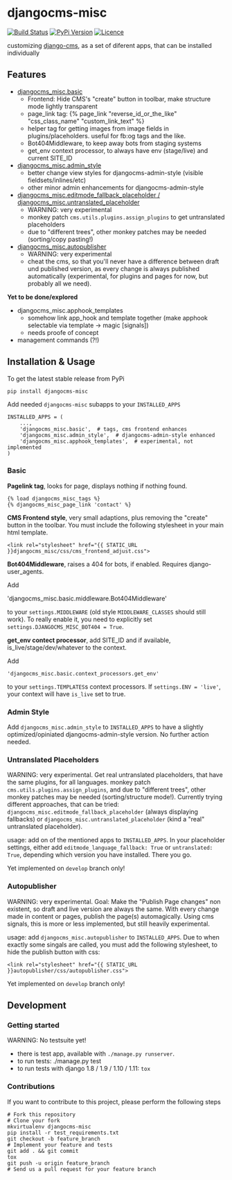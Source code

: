 # djangocms-misc

[![Build Status](https://travis-ci.org/bnzk/djangocms-misc.svg "Build Status")](https://travis-ci.org/bnzk/djangocms-misc/)
[![PyPi Version](https://img.shields.io/pypi/v/djangocms-misc.svg "PyPi Version")](https://pypi.python.org/pypi/djangocms-misc/)
[![Licence](https://img.shields.io/pypi/l/djangocms-misc.svg "Licence")](https://pypi.python.org/pypi/djangocms-misc/)

customizing [django-cms](https://github.com/divio/django-cms), as a set of diferent apps, that can be installed individually


## Features

- [djangocms_misc.basic](#basic)
  - Frontend: Hide CMS's "create" button in toolbar, make structure mode lightly transparent
  - page_link tag: {% page_link "reverse_id_or_the_like" "css_class_name" "custom_link_text" %}
  - helper tag for getting images from image fields in plugins/placeholders.
  useful for fb:og tags and the like.
  - Bot404Middleware, to keep away bots from staging systems
  - get_env context processor, to always have env (stage/live) and current SITE_ID
- [djangocms_misc.admin_style](#admin-style)
  - better change view styles for djangocms-admin-style (visible fieldsets/inlines/etc)
  - other minor admin enhancements for djangocms-admin-style
- [djangocms_misc.editmode_fallback_placeholder / djangocms_misc.untranslated_placeholder](#untranslated-placeholders)
  - WARNING: very experimental
  - monkey patch `cms.utils.plugins.assign_plugins` to get untranslated placeholders
  - due to "different trees", other monkey patches may be needed (sorting/copy pasting!)
- [djangocms_misc.autopublisher](#autopublisher)
  - WARNING: very experimental
  - cheat the cms, so that you'll never have a difference between draft und published version, as every change is
  always published automatically (experimental, for plugins and pages for now, but probably all we need).


**Yet to be done/explored**

- djangocms_misc.apphook_templates
  - somehow link app_hook and template together (make apphook selectable via template -> magic [signals])
  - needs proofe of concept
- management commands (?!)


## Installation & Usage

To get the latest stable release from PyPi

    pip install djangocms-misc

Add needed ``djangocms-misc`` subapps to your ``INSTALLED_APPS``

    INSTALLED_APPS = (
        ...,
        'djangocms_misc.basic',  # tags, cms frontend enhances
        'djangocms_misc.admin_style',  # djangocms-admin-style enhanced
        'djangocms_misc.apphook_templates',  # experimental, not implemented
    )


### Basic

**Pagelink tag**, looks for page, displays nothing if nothing found.

    {% load djangocms_misc_tags %}
    {% djangocms_misc_page_link 'contact' %}

**CMS Frontend style**, very small adaptions, plus removing the "create" button in the toolbar. You must include
the following stylesheet in your main html template.

    <link rel="stylesheet" href="{{ STATIC_URL }}djangocms_misc/css/cms_frontend_adjust.css">

**Bot404Middleware**, raises a 404 for bots, if enabled. Requires django-user_agents.

Add

   'djangocms_misc.basic.middleware.Bot404Middleware'

to your `settings.MIDDLEWARE` (old style `MIDDLEWARE_CLASSES` should still work). To really enable
it, you need to explicitly set `settings.DJANGOCMS_MISC_BOT404 = True`.

**get_env contect processor**, add SITE_ID and if available, is_live/stage/dev/whatever to the context.

Add

    'djangocms_misc.basic.context_processors.get_env'

to your `settings.TEMPLATES`s context processors. If `settings.ENV = 'live'`, your context will
have `is_live` set to true.

### Admin Style

Add `djangocms_misc.admin_style` to `INSTALLED_APPS` to have a slightly optimized/opiniated djangocms-admin-style version. No further action needed.


### Untranslated Placeholders

WARNING: very experimental. Get real untranslated placeholders, that have the same plugins,
for all languages. monkey patch `cms.utils.plugins.assign_plugins`, and due to "different trees",
other monkey patches may be needed (sorting/structure mode!). Currently trying different
approaches, that can be tried: `djangocms_misc.editmode_fallback_placeholder` (always displaying
fallbacks) or `djangocms_misc.untranslated_placeholder` (kind a "real" untranslated placeholder).

usage: add on of the mentioned apps to `INSTALLED_APPS`. In your placeholder settings, either add
`editmode_language_fallback: True` or `untranslated: True`, depending which version you have
installed. There you go.

Yet implemented on `develop` branch only!


### Autopublisher

WARNING: very experimental. Goal: Make the "Publish Page changes" non existent, so draft and live
 version are always the same. With every change made in content or pages, publish the page(s)
 automagically. Using cms signals, this is more or less implemented, but still heavily experimental.

usage: add `djangocms_misc.autopublisher` to `INSTALLED_APPS`. Due to when exactly some singals are
called, you must add the following stylesheet, to hide the publish button with css:

    <link rel="stylesheet" href="{{ STATIC_URL }}autopublisher/css/autopublisher.css">

Yet implemented on `develop` branch only!


## Development


### Getting started

WARNING: No testsuite yet!

- there is test app, available with `./manage.py runserver`.
- to run tests: ./manage.py test
- to run tests with django 1.8 / 1.9 / 1.10 / 1.11: `tox`


### Contributions

If you want to contribute to this project, please perform the following steps

    # Fork this repository
    # Clone your fork
    mkvirtualenv djangocms-misc
    pip install -r test_requirements.txt
    git checkout -b feature_branch
    # Implement your feature and tests
    git add . && git commit
    tox
    git push -u origin feature_branch
    # Send us a pull request for your feature branch
